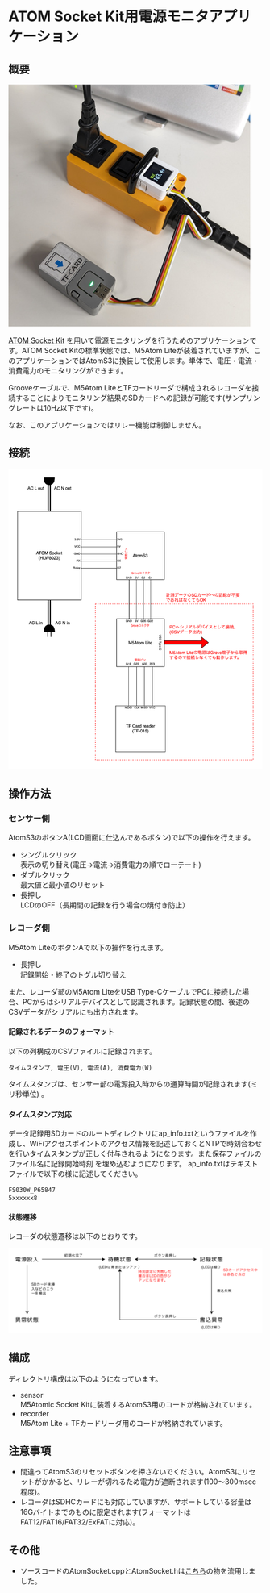 # ATOM Socket Kit用電源モニタアプリケーション

## 概要
![使用例](image/about.jpg)

[ATOM Socket Kit](https://docs.m5stack.com/ja/atom/atom_socket) を用いて電源モニタリングを行うためのアプリケーションです。ATOM Socket Kitの標準状態では、M5Atom Liteが装着されていますが、このアプリケーションではAtomS3に換装して使用します。単体で、電圧・電流・消費電力のモニタリングができます。

Grooveケーブルで、M5Atom LiteとTFカードリーダで構成されるレコーダを接続することによりモニタリング結果のSDカードへの記録が可能です(サンプリングレートは10Hz以下です)。

なお、このアプリケーションではリレー機能は制御しません。

## 接続
![機器の接続](image/schematic.svg)

## 操作方法
### センサー側
AtomS3のボタンA(LCD画面に仕込んであるボタン)で以下の操作を行えます。

- シングルクリック<br>表示の切り替え(電圧→電流→消費電力の順でローテート)
- ダブルクリック<br>最大値と最小値のリセット
- 長押し<br>LCDのOFF（長期間の記録を行う場合の焼付き防止）

### レコーダ側
M5Atom LiteのボタンAで以下の操作を行えます。

- 長押し<br>記録開始・終了のトグル切り替え

また、レコーダ部のM5Atom LiteをUSB Type-CケーブルでPCに接続した場合、PCからはシリアルデバイスとして認識されます。記録状態の間、後述のCSVデータがシリアルにも出力されます。

#### 記録されるデータのフォーマット
以下の列構成のCSVファイルに記録されます。

```
タイムスタンプ, 電圧(V), 電流(A), 消費電力(W)
```

タイムスタンプは、センサー部の電源投入時からの通算時間が記録されます(ミリ秒単位)
。

#### タイムスタンプ対応
データ記録用SDカードのルートディレクトリにap\_info.txtというファイルを作成し、WiFiアクセスポイントのアクセス情報を記述しておくとNTPで時刻合わせを行いタイムスタンプが正しく付与されるようになります。また保存ファイルのファイル名に記録開始時刻
を埋め込むようになります。
ap\_info.txtはテキストファイルで以下の様に記述してください。

```
FS030W_P65847
5xxxxxx8
```

#### 状態遷移
レコーダの状態遷移は以下のとおりです。

![状態遷移](image/statement.svg)

## 構成
ディレクトリ構成は以下のようになっています。

- sensor<br>M5Atomic Socket Kitに装着するAtomS3用のコードが格納されています。
- recorder<br>M5Atom Lite + TFカードリーダ用のコードが格納されています。

## 注意事項
- 間違ってAtomS3のリセットボタンを押さないでください。AtomS3にリセットがかかると、リレーが切れるため電力が遮断されます(100〜300msec程度)。
- レコーダはSDHCカードにも対応していますが、サポートしている容量は16Gバイトまでのものに限定されます(フォーマットはFAT12/FAT16/FAT32/ExFATに対応)。

## その他
- ソースコードのAtomSocket.cppとAtomSocket.hは[こちら](https://github.com/m5stack/M5Atom/tree/master/examples/ATOM_BASE/ATOM_Socket)の物を流用しました。

